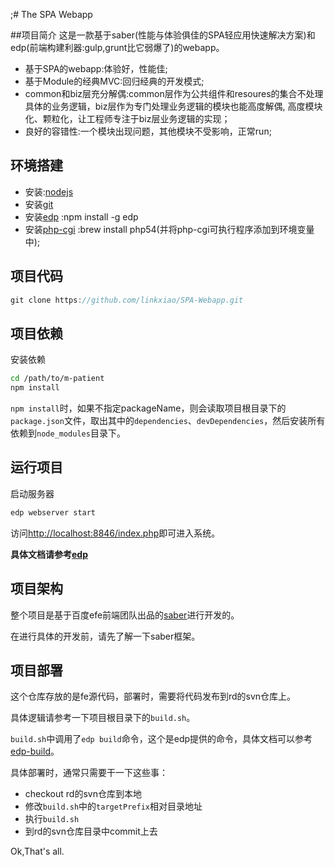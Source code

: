 ;# The SPA Webapp

##项目简介
这是一款基于saber(性能与体验俱佳的SPA轻应用快速解决方案)和edp(前端构建利器:gulp,grunt比它弱爆了)的webapp。
- 基于SPA的webapp:体验好，性能佳;
- 基于Module的经典MVC:回归经典的开发模式;
- common和biz层充分解偶:common层作为公共组件和resoures的集合不处理具体的业务逻辑，biz层作为专门处理业务逻辑的模块也能高度解偶,
高度模块化、颗粒化，让工程师专注于biz层业务逻辑的实现；
- 良好的容错性:一个模块出现问题，其他模块不受影响，正常run;

## 环境搭建
- 安装:[nodejs](https://nodejs.org/en/)
- 安装[git](http://git-scm.com/)
- 安装[edp](https://github.com/ecomfe/edp) :npm install -g edp
- 安装[php-cgi](http://stackoverflow.com/questions/27232483/how-to-install-php-cgi-as-a-plugin-in-mac-os-os-x-10-10) :brew install php54(并将php-cgi可执行程序添加到环境变量中);

## 项目代码
```javascript
git clone https://github.com/linkxiao/SPA-Webapp.git
```

## 项目依赖
安装依赖

```bash
cd /path/to/m-patient
npm install
```

`npm install`时，如果不指定packageName，则会读取项目根目录下的`package.json`文件，取出其中的`dependencies`、`devDependencies`，然后安装所有依赖到`node_modules`目录下。

## 运行项目

启动服务器

```bash
edp webserver start
```

访问[http://localhost:8846/index.php](http://localhost:8846/index.php)即可进入系统。

**具体文档请参考[edp](https://github.com/ecomfe/edp)**

## 项目架构

整个项目是基于百度efe前端团队出品的[saber](https://github.com/ecomfe/saber)进行开发的。

在进行具体的开发前，请先了解一下saber框架。

## 项目部署

这个仓库存放的是fe源代码，部署时，需要将代码发布到rd的svn仓库上。

具体逻辑请参考一下项目根目录下的`build.sh`。

`build.sh`中调用了`edp build`命令，这个是edp提供的命令，具体文档可以参考[edp-build](https://github.com/ecomfe/edp-build)。

具体部署时，通常只需要干一下这些事：

- checkout rd的svn仓库到本地
- 修改`build.sh`中的`targetPrefix`相对目录地址
- 执行`build.sh`
- 到rd的svn仓库目录中commit上去

Ok,That's all.
